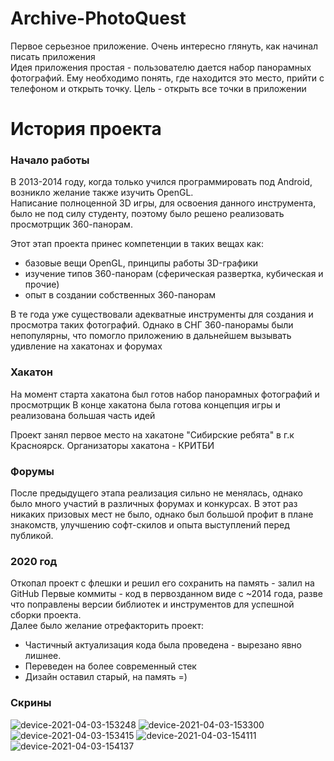 # Archive-PhotoQuest
Первое серьезное приложение. Очень интересно глянуть, как начинал писать приложения  
Идея приложения простая - пользователю дается набор панорамных фотографий. Ему необходимо понять, где находится это место, прийти с телефоном и открыть точку.
Цель - открыть все точки в приложении

# История проекта

### Начало работы
В 2013-2014 году, когда только учился программировать под Android, возникло желание также изучить OpenGL.  
Написание полноценной 3D игры, для освоения данного инструмента, было не под силу студенту, поэтому было решено реализовать просмотрщик 360-панорам.  

Этот этап проекта принес компетенции в таких вещах как:
- базовые вещи OpenGL, принципы работы 3D-графики
- изучение типов 360-панорам (сферическая развертка, кубическая и прочие)
- опыт в создании собственных 360-панорам

В те года уже существовали адекватные инструменты для создания и просмотра таких фотографий. Однако в СНГ 360-панорамы были непопулярны, что помогло приложению в дальнейшем вызывать удивление на хакатонах и форумах

### Хакатон
На момент старта хакатона был готов набор панорамных фотографий и просмотрщик
В конце хакатона была готова концепция игры и реализована большая часть идей

Проект занял первое место на хакатоне "Сибирские ребята" в г.к Красноярск.
Организаторы хакатона - КРИТБИ

### Форумы
После предыдущего этапа реализация сильно не менялась, однако было много участий в различных форумах и конкурсах.
В этот раз никаких призовых мест не было, однако был большой профит в плане знакомств, улучшению софт-скилов и опыта выступлений перед публикой.

### 2020 год
Откопал проект с флешки и решил его сохранить на память - залил на GitHub
Первые коммиты - код в первозданном виде с ~2014 года, разве что поправлены версии библиотек и инструментов для успешной сборки проекта.  
Далее было желание отрефакторить проект:  
- Частичный актуализация кода была проведена - вырезано явно лишнее.
- Переведен на более современный стек
- Дизайн оставил старый, на память =)

### Скрины
![device-2021-04-03-153248](https://user-images.githubusercontent.com/42086955/113474766-2ca8c880-949c-11eb-990c-bc33f58d14a2.png)
![device-2021-04-03-153300](https://user-images.githubusercontent.com/42086955/113474769-2f0b2280-949c-11eb-915b-00e04a193862.png)
![device-2021-04-03-153415](https://user-images.githubusercontent.com/42086955/113474770-30d4e600-949c-11eb-8a1d-17de2435391b.png)
![device-2021-04-03-154111](https://user-images.githubusercontent.com/42086955/113474782-3f230200-949c-11eb-9bea-b38a05827456.png)
![device-2021-04-03-154137](https://user-images.githubusercontent.com/42086955/113474783-3fbb9880-949c-11eb-9934-4e5cb7ea45f5.png)
